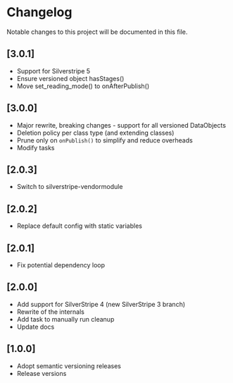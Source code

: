 # Changelog

Notable changes to this project will be documented in this file.

## [3.0.1]

- Support for Silverstripe 5
- Ensure versioned object hasStages()
- Move set_reading_mode() to onAfterPublish()


## [3.0.0]

- Major rewrite, breaking changes - support for all versioned DataObjects
- Deletion policy per class type (and extending classes)
- Prune only on `onPublish()` to simplify and reduce overheads
- Modify tasks


## [2.0.3]

- Switch to silverstripe-vendormodule


## [2.0.2]

- Replace default config with static variables


## [2.0.1]

- Fix potential dependency loop


## [2.0.0]

- Add support for SilverStripe 4 (new SilverStripe 3 branch)
- Rewrite of the internals
- Add task to manually run cleanup
- Update docs


## [1.0.0]

- Adopt semantic versioning releases
- Release versions
